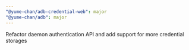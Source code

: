 ```yaml
---
"@yume-chan/adb-credential-web": major
"@yume-chan/adb": major
---
```


Refactor daemon authentication API and add support for more credential storages
